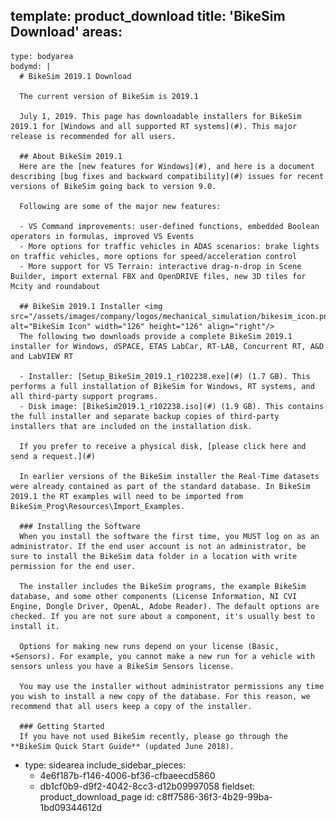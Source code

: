 template: product_download
title: 'BikeSim Download'
areas:
  -
    type: bodyarea
    bodymd: |
      # BikeSim 2019.1 Download
      
      The current version of BikeSim is 2019.1
      
      July 1, 2019. This page has downloadable installers for BikeSim 2019.1 for [Windows and all supported RT systems](#). This major release is recommended for all users.
      
      ## About BikeSim 2019.1
      Here are the [new features for Windows](#), and here is a document describing [bug fixes and backward compatibility](#) issues for recent versions of BikeSim going back to version 9.0.
      
      Following are some of the major new features:
      
      - VS Command improvements: user-defined functions, embedded Boolean operators in formulas, improved VS Events
      - More options for traffic vehicles in ADAS scenarios: brake lights on traffic vehicles, more options for speed/acceleration control
      - More support for VS Terrain: interactive drag-n-drop in Scene Builder, import external FBX and OpenDRIVE files, new 3D tiles for Mcity and roundabout
      
      ## BikeSim 2019.1 Installer <img src="/assets/images/company/logos/mechanical_simulation/bikesim_icon.png" alt="BikeSim Icon" width="126" height="126" align="right"/>
      The following two downloads provide a complete BikeSim 2019.1 installer for Windows, dSPACE, ETAS LabCar, RT-LAB, Concurrent RT, A&D and LabVIEW RT
      
      - Installer: [Setup_BikeSim_2019.1_r102238.exe](#) (1.7 GB). This performs a full installation of BikeSim for Windows, RT systems, and all third-party support programs.
      - Disk image: [BikeSim2019.1_r102238.iso](#) (1.9 GB). This contains the full installer and separate backup copies of third-party installers that are included on the installation disk.
      
      If you prefer to receive a physical disk, [please click here and send a request.](#)
      
      In earlier versions of the BikeSim installer the Real-Time datasets were already contained as part of the standard database. In BikeSim 2019.1 the RT examples will need to be imported from BikeSim_Prog\Resources\Import_Examples.
      
      ### Installing the Software
      When you install the software the first time, you MUST log on as an administrator. If the end user account is not an administrator, be sure to install the BikeSim data folder in a location with write permission for the end user.
      
      The installer includes the BikeSim programs, the example BikeSim database, and some other components (License Information, NI CVI Engine, Dongle Driver, OpenAL, Adobe Reader). The default options are checked. If you are not sure about a component, it's usually best to install it.
      
      Options for making new runs depend on your license (Basic, +Sensors). For example, you cannot make a new run for a vehicle with sensors unless you have a BikeSim Sensors license.
      
      You may use the installer without administrator permissions any time you wish to install a new copy of the database. For this reason, we recommend that all users keep a copy of the installer.
      
      ### Getting Started
      If you have not used BikeSim recently, please go through the **BikeSim Quick Start Guide** (updated June 2018).
  -
    type: sidearea
    include_sidebar_pieces:
      - 4e6f187b-f146-4006-bf36-cfbaeecd5860
      - db1cf0b9-d9f2-4042-8cc3-d12b09997058
fieldset: product_download_page
id: c8ff7586-36f3-4b29-99ba-1bd09344612d
